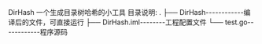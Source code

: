 DirHash 一个生成目录树哈希的小工具
目录说明:
.
├── DirHash------------编译后的文件，可直接运行
├── DirHash.iml--------工程配置文件
└── test.go------------程序源码

